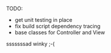 TODO:
  - get unit testing in place
  - fix build script dependency tracing
  - base classes for Controller and View

sssssssad winky ;-(